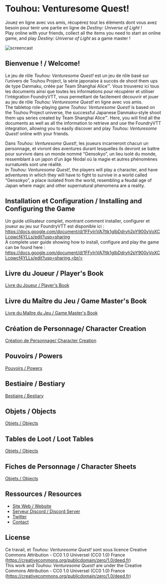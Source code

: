 # Touhou: Venturesome Quest!

Jouez en ligne avec vos amis, récupérez tout les éléments dont vous avez besoin pour tenir une partie en ligne de *Destiny: Universe of Light* !<br/>
Play online with your friends, collect all the items you need to start an online game, and play *Destiny: Universe of Light* as a game master !

![screencast](./resources/TouhouVQ_welcomegif.gif "Welcome to Touhou: Venturesome Quest!")


## Bienvenue ! / Welcome!
Le jeu de rôle *Touhou: Venturesome Quest!* est un jeu de rôle basé sur l’univers de Touhou Project, la série japonaise à succès de shoot them ups de type Danmaku, créée par Team Shanghai Alice™. Vous trouverez ici tous les documents ainsi que toutes les informations pour récupérer et utiliser l'intégration FoundryVTT, vous permettant de facilement découvrir et jouer au jeu de rôle *Touhou: Venturesome Quest!* en ligne avec vos amis.<br/>
The tabletop role-playing game *Touhou: Venturesome Quest!* is based on the Touhou Project universe, the successful Japanese Danmaku-style shoot them ups series created by Team Shanghai Alice™. Here, you will find all the documents as well as all the information to retrieve and use the FoundryVTT integration, allowing you to easily discover and play *Touhou: Venturesome Quest!* online with your friends.<br/>

Dans *Touhou: Venturesome Quest!*, les joueurs incarneront chacun un personnage, et vivront des aventures durant lesquelles ils devront se battre pour survivre dans un monde nommé “Gensokyo”, un lieu isolé du monde, ressemblant à un japon d’un âge féodal où la magie et autres phénomènes surnaturels sont une réalité.<br/>
In *Touhou: Venturesome Quest!*, the players will play a character, and have adventures in which they will have to fight to survive in a world called “Gensokyo”, a place isolated from the world, resembling a feudal age of Japan where magic and other supernatural phenomena are a reality.<br/>


## Installation et Configuration / Installing and Configuring the Game

Un guide utilisateur complet, montrant comment installer, configurer et joueur au jeu sur FoundryVTT est disponible ici : https://docs.google.com/document/d/1FFyIriVA7ltk1gIbDdryh2pY900yVoXCLcqwcf4YLLs/edit?usp=sharing<br/>
A complete user guide showing how to install, configure and play the game can be found here : https://docs.google.com/document/d/1FFyIriVA7ltk1gIbDdryh2pY900yVoXCLcqwcf4YLLs/edit?usp=sharing.<br/>


## Livre du Joueur / Player's Book

[Livre du Joueur / Player's Book](https://docs.google.com/document/d/1mtkBu4KPTtJsfVHjHr829w7ACrdKeMKq-mBVRk3OUkU/edit?usp=sharing)<br/>


## Livre du Maître du Jeu / Game Master's Book

[Livre du Maître du Jeu / Game Master's Book](https://docs.google.com/document/d/1zq8otlEsfTLj6H6WnXZ0FQKJmSf7tNzDOv7RvDKLBm8/edit?usp=sharing)<br/>


## Création de Personnage/ Character Creation

[Création de Personnage/ Character Creation](https://docs.google.com/document/d/1aiV1o1PzEKtbhGfCqtK3zJa-5vWberrSFBPmSQ4Xav0/edit?usp=sharing)<br/>


## Pouvoirs / Powers

[Pouvoirs / Powers](https://docs.google.com/document/d/13G9T6yuqQnY-EPU92w2L7ZeOl6ef3hztIp2yGj9z798/edit?usp=sharing)<br/>


## Bestiaire / Bestiary

[Bestiaire / Bestiary](https://docs.google.com/document/d/1I1K6kapy0o5GjCl-NRYcoSurZ4qv-Qk63C7pnmqM-yY/edit?usp=sharing)<br/>


## Objets / Objects

[Objets / Objects](https://docs.google.com/document/d/1s_5T25zJAzuSoKPXZRD61e8WrfCFnR-hjymeTUxn7_Y/edit?usp=sharing)<br/>


## Tables de Loot / Loot Tables

[Objets / Objects](https://docs.google.com/document/d/1UkQCK11Fi-L7LwmS-9FGsCBY4cLL4nvPmBjXB4xp2l4/edit?usp=sharing)<br/>


## Fiches de Personnage / Character Sheets

[Objets / Objects](https://docs.google.com/document/d/1jMtAYNsMh_w0y7fviUMZLSqaAK7yggyQGF6PKQCCS_w/edit?usp=sharing)<br/>


## Ressources / Resources

* [Site Web / Website](https://touhoujdr.fr/)
* [Serveur Discord / Discord Server](https://discord.gg/rkjcsY5fXM)
* [Twitter](https://twitter.com/JdrTouhou)
* [Contact](benjamin.prieur@protonmail.com)


## License

Ce travail, et *Touhou: Venturesome Quest!* sont sous licence Creative Commons Attribution - CC0 1.0 Universel (CC0 1.0) France (https://creativecommons.org/publicdomain/zero/1.0/deed.fr)<br/>
This work and *Touhou: Venturesome Quest!* are under the Creative Commons Attribution - CC0 1.0 Universel (CC0 1.0) France (https://creativecommons.org/publicdomain/zero/1.0/deed.fr)